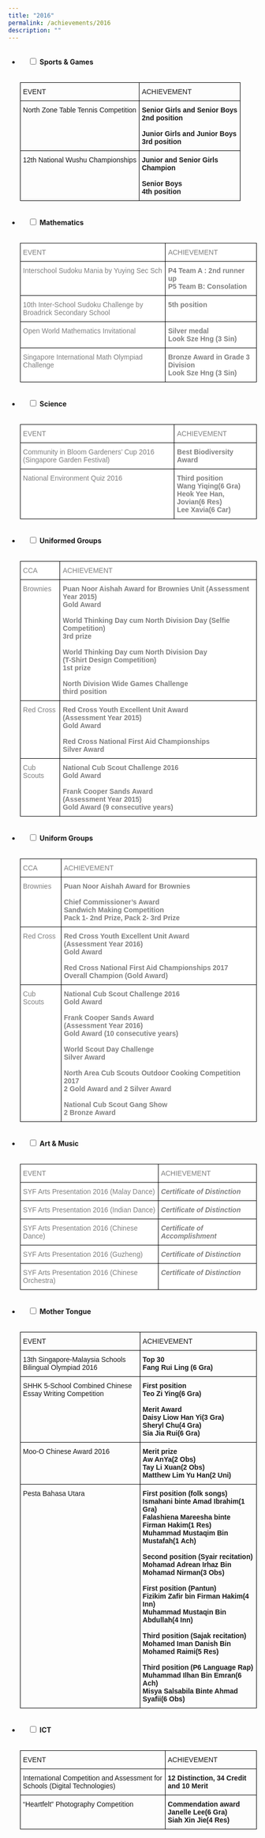 ```yaml
---
title: "2016"
permalink: /achievements/2016
description: ""
---
```

<ul class="jekyllcodex_accordion">  
  <li>  
    <input type="checkbox" id="accordion1">  
		<label for="accordion1"><b>Sports & Games</b></label>  
    <div>  
      <p><style type="text/css">
.tg  {border-collapse:collapse;border-spacing:0;}
.tg td{border-color:black;border-style:solid;border-width:1px;font-family:Arial, sans-serif;font-size:14px;
  overflow:hidden;padding:10px 5px;word-break:normal;}
.tg th{border-color:black;border-style:solid;border-width:1px;font-family:Arial, sans-serif;font-size:14px;
  font-weight:normal;overflow:hidden;padding:10px 5px;word-break:normal;}
.tg .tg-1wig{font-weight:bold;text-align:left;vertical-align:top}
.tg .tg-0lax{text-align:left;vertical-align:top}
</style>
<table class="tg">
<thead>
  <tr>
    <th class="tg-0lax">EVENT</th>
    <th class="tg-0lax">ACHIEVEMENT</th>
  </tr>
</thead>
<tbody>
  <tr>
    <td class="tg-0lax">North Zone Table Tennis Competition</td>
    <td class="tg-1wig"><span style="font-weight:bold">Senior Girls and Senior Boys</span><br>2nd position<br><br><span style="font-weight:bold">Junior Girls and Junior Boys</span><br>3rd position</td>
  </tr>
  <tr>
    <td class="tg-0lax">12th National Wushu Championships</td>
    <td class="tg-1wig"><span style="font-weight:bold">Junior and Senior Girls</span><br>Champion<br><br><span style="font-weight:bold">Senior Boys</span><br>4th position</td>
  </tr>
</tbody>
</table></p>  
    </div>  
</li>
<li>  
    <input type="checkbox" id="accordion2">  
	<label for="accordion2"><b>Mathematics</b></label>  
    <div>  
      <p><style type="text/css">
.tg  {border-collapse:collapse;border-spacing:0;}
.tg td{border-color:black;border-style:solid;border-width:1px;font-family:Arial, sans-serif;font-size:14px;
  overflow:hidden;padding:10px 5px;word-break:normal;}
.tg th{border-color:black;border-style:solid;border-width:1px;font-family:Arial, sans-serif;font-size:14px;
  font-weight:normal;overflow:hidden;padding:10px 5px;word-break:normal;}
.tg .tg-soxn{background-color:#FFF;color:#808080;font-weight:bold;text-align:left;vertical-align:top}
.tg .tg-lm9i{background-color:#FFF;color:#808080;text-align:left;vertical-align:top}
</style>
<table class="tg">
<thead>
  <tr>
    <th class="tg-lm9i">EVENT</th>
    <th class="tg-lm9i">ACHIEVEMENT</th>
  </tr>
</thead>
<tbody>
  <tr>
    <td class="tg-lm9i">Interschool Sudoku Mania by Yuying Sec Sch</td>
    <td class="tg-soxn"><span style="font-weight:bold">P4 Team A : 2nd runner up</span><br><span style="font-weight:bold">P5 Team B: Consolation</span></td>
  </tr>
  <tr>
    <td class="tg-lm9i">10th Inter-School Sudoku Challenge by Broadrick Secondary School</td>
    <td class="tg-soxn"><span style="font-weight:bold">5th position</span></td>
  </tr>
  <tr>
    <td class="tg-lm9i">Open World Mathematics Invitational</td>
    <td class="tg-soxn"><span style="font-weight:bold">Silver medal</span><br>Look Sze Hng (3 Sin)</td>
  </tr>
  <tr>
    <td class="tg-lm9i">Singapore International Math Olympiad Challenge</td>
    <td class="tg-soxn"><span style="font-weight:bold">Bronze Award in Grade 3 Division</span><br>Look Sze Hng (3 Sin)</td>
  </tr>
</tbody>
</table></p>  
    </div>  
</li>
<li>  
    <input type="checkbox" id="accordion3">  
	<label for="accordion3"><b>Science</b></label>  
    <div>  
      <p><style type="text/css">
.tg  {border-collapse:collapse;border-spacing:0;}
.tg td{border-color:black;border-style:solid;border-width:1px;font-family:Arial, sans-serif;font-size:14px;
  overflow:hidden;padding:10px 5px;word-break:normal;}
.tg th{border-color:black;border-style:solid;border-width:1px;font-family:Arial, sans-serif;font-size:14px;
  font-weight:normal;overflow:hidden;padding:10px 5px;word-break:normal;}
.tg .tg-soxn{background-color:#FFF;color:#808080;font-weight:bold;text-align:left;vertical-align:top}
.tg .tg-lm9i{background-color:#FFF;color:#808080;text-align:left;vertical-align:top}
</style>
<table class="tg">
<thead>
  <tr>
    <th class="tg-lm9i">EVENT</th>
    <th class="tg-lm9i">ACHIEVEMENT</th>
  </tr>
</thead>
<tbody>
  <tr>
    <td class="tg-lm9i">Community in Bloom Gardeners’ Cup 2016 (Singapore Garden Festival)</td>
    <td class="tg-soxn"><span style="font-weight:bold">Best Biodiversity Award</span></td>
  </tr>
  <tr>
    <td class="tg-lm9i">National Environment Quiz 2016</td>
    <td class="tg-soxn"><span style="font-weight:bold">Third position</span><br>Wang Yiqing(6 Gra)<br>Heok Yee Han, Jovian(6 Res)<br>Lee Xavia(6 Car)</td>
  </tr>
</tbody>
</table></p>  
    </div>  
</li>
<li>  
    <input type="checkbox" id="accordion4">  
	<label for="accordion4"><b>Uniformed Groups</b></label>  
    <div>  
      <p><style type="text/css">
.tg  {border-collapse:collapse;border-spacing:0;}
.tg td{border-color:black;border-style:solid;border-width:1px;font-family:Arial, sans-serif;font-size:14px;
  overflow:hidden;padding:10px 5px;word-break:normal;}
.tg th{border-color:black;border-style:solid;border-width:1px;font-family:Arial, sans-serif;font-size:14px;
  font-weight:normal;overflow:hidden;padding:10px 5px;word-break:normal;}
.tg .tg-soxn{background-color:#FFF;color:#808080;font-weight:bold;text-align:left;vertical-align:top}
.tg .tg-lm9i{background-color:#FFF;color:#808080;text-align:left;vertical-align:top}
</style>
<table class="tg">
<thead>
  <tr>
    <th class="tg-lm9i">CCA</th>
    <th class="tg-lm9i">ACHIEVEMENT</th>
  </tr>
</thead>
<tbody>
  <tr>
    <td class="tg-lm9i">Brownies</td>
    <td class="tg-soxn"><span style="font-weight:bold">Puan Noor Aishah Award for Brownies Unit (Assessment Year 2015)</span><br>Gold Award<br><br><span style="font-weight:bold">World Thinking Day cum North Division Day (Selfie Competition)</span><br>3rd prize<br><br><span style="font-weight:bold">World Thinking Day cum North Division Day</span><br><span style="font-weight:bold">(T-Shirt Design Competition)</span><br>1st prize<br><br><span style="font-weight:bold">North Division Wide Games Challenge</span><br>third position</td>
  </tr>
  <tr>
    <td class="tg-lm9i">Red Cross</td>
    <td class="tg-soxn"><span style="font-weight:bold">Red Cross Youth Excellent Unit Award</span><br><span style="font-weight:bold">(Assessment Year 2015)</span><br>Gold Award<br><br><span style="font-weight:bold">Red Cross National First Aid Championships</span><br>Silver Award</td>
  </tr>
  <tr>
    <td class="tg-lm9i">Cub Scouts</td>
    <td class="tg-soxn"><span style="font-weight:bold">National Cub Scout Challenge 2016</span><br>Gold Award<br><br><span style="font-weight:bold">Frank Cooper Sands Award</span><br><span style="font-weight:bold">(Assessment Year 2015)</span><br>Gold Award (9 consecutive years)</td>
  </tr>
</tbody>
</table></p>  
    </div>  
</li>
<li>  
    <input type="checkbox" id="accordion5">  
	<label for="accordion5"><b>Uniform Groups</b></label>  
    <div>  
      <p><style type="text/css">
.tg  {border-collapse:collapse;border-spacing:0;}
.tg td{border-color:black;border-style:solid;border-width:1px;font-family:Arial, sans-serif;font-size:14px;
  overflow:hidden;padding:10px 5px;word-break:normal;}
.tg th{border-color:black;border-style:solid;border-width:1px;font-family:Arial, sans-serif;font-size:14px;
  font-weight:normal;overflow:hidden;padding:10px 5px;word-break:normal;}
.tg .tg-soxn{background-color:#FFF;color:#808080;font-weight:bold;text-align:left;vertical-align:top}
.tg .tg-lm9i{background-color:#FFF;color:#808080;text-align:left;vertical-align:top}
</style>
<table class="tg">
<thead>
  <tr>
    <th class="tg-lm9i">CCA</th>
    <th class="tg-lm9i">ACHIEVEMENT</th>
  </tr>
</thead>
<tbody>
  <tr>
    <td class="tg-lm9i">Brownies</td>
    <td class="tg-soxn"><span style="font-weight:bold">Puan Noor Aishah Award for Brownies</span><br><br><span style="font-weight:bold">Chief Commissioner’s Award</span><br><span style="font-weight:bold">Sandwich Making Competition</span><br>Pack 1- 2nd Prize, Pack 2- 3rd Prize</td>
  </tr>
  <tr>
    <td class="tg-lm9i">Red Cross</td>
    <td class="tg-soxn"><span style="font-weight:bold">Red Cross Youth Excellent Unit Award</span><br><span style="font-weight:bold">(Assessment Year 2016)</span><br>Gold Award<br><br><span style="font-weight:bold">Red Cross National First Aid Championships 2017</span><br>Overall Champion (Gold Award)</td>
  </tr>
  <tr>
    <td class="tg-lm9i">Cub Scouts</td>
    <td class="tg-soxn"><span style="font-weight:bold">National Cub Scout Challenge 2016</span><br>Gold Award<br><br><span style="font-weight:bold">Frank Cooper Sands Award</span><br><span style="font-weight:bold">(Assessment Year 2016)</span><br>Gold Award (10 consecutive years)<br><br><span style="font-weight:bold">World Scout Day Challenge</span><br>Silver Award<br><br><span style="font-weight:bold">North Area Cub Scouts Outdoor Cooking Competition 2017</span><br>2 Gold Award and 2 Silver Award<br><br><span style="font-weight:bold">National Cub Scout Gang Show</span><br>2 Bronze Award</td>
  </tr>
</tbody>
</table></p>  
    </div>  
</li>
<li>  
    <input type="checkbox" id="accordion6">  
	<label for="accordion6"><b>Art & Music</b></label>  
    <div>  
      <p><style type="text/css">
.tg  {border-collapse:collapse;border-spacing:0;}
.tg td{border-color:black;border-style:solid;border-width:1px;font-family:Arial, sans-serif;font-size:14px;
  overflow:hidden;padding:10px 5px;word-break:normal;}
.tg th{border-color:black;border-style:solid;border-width:1px;font-family:Arial, sans-serif;font-size:14px;
  font-weight:normal;overflow:hidden;padding:10px 5px;word-break:normal;}
.tg .tg-lm9i{background-color:#FFF;color:#808080;text-align:left;vertical-align:top}
.tg .tg-jto4{background-color:#FFF;color:#808080;font-style:italic;font-weight:bold;text-align:left;vertical-align:top}
</style>
<table class="tg">
<thead>
  <tr>
    <th class="tg-lm9i">EVENT</th>
    <th class="tg-lm9i">ACHIEVEMENT</th>
  </tr>
</thead>
<tbody>
  <tr>
    <td class="tg-lm9i">SYF Arts Presentation 2016 (Malay Dance)</td>
    <td class="tg-jto4">Certificate of Distinction<br></td>
  </tr>
  <tr>
    <td class="tg-lm9i">SYF Arts Presentation 2016 (Indian Dance)</td>
    <td class="tg-jto4">Certificate of Distinction<br></td>
  </tr>
  <tr>
    <td class="tg-lm9i">SYF Arts Presentation 2016 (Chinese Dance)</td>
    <td class="tg-jto4">Certificate of Accomplishment<br></td>
  </tr>
  <tr>
    <td class="tg-lm9i">SYF Arts Presentation 2016 (Guzheng)</td>
    <td class="tg-jto4">Certificate of Distinction<br></td>
  </tr>
  <tr>
    <td class="tg-lm9i">SYF Arts Presentation 2016 (Chinese Orchestra)</td>
    <td class="tg-jto4">Certificate of Distinction</td>
  </tr>
</tbody>
</table></p>  
    </div>  
</li>
<li>  
    <input type="checkbox" id="accordion7">  
	<label for="accordion7"><b>Mother Tongue</b></label>  
    <div>  
      <p><style type="text/css">
.tg  {border-collapse:collapse;border-spacing:0;}
.tg td{border-color:black;border-style:solid;border-width:1px;font-family:Arial, sans-serif;font-size:14px;
  overflow:hidden;padding:10px 5px;word-break:normal;}
.tg th{border-color:black;border-style:solid;border-width:1px;font-family:Arial, sans-serif;font-size:14px;
  font-weight:normal;overflow:hidden;padding:10px 5px;word-break:normal;}
.tg .tg-1wig{font-weight:bold;text-align:left;vertical-align:top}
.tg .tg-0lax{text-align:left;vertical-align:top}
</style>
<table class="tg">
<thead>
  <tr>
    <th class="tg-0lax">EVENT</th>
    <th class="tg-0lax">ACHIEVEMENT</th>
  </tr>
</thead>
<tbody>
  <tr>
    <td class="tg-0lax">13th Singapore-Malaysia Schools Bilingual Olympiad 2016</td>
    <td class="tg-1wig"><span style="font-weight:bold">Top 30</span><br>Fang Rui Ling (6 Gra)<br></td>
  </tr>
  <tr>
    <td class="tg-0lax">SHHK 5-School Combined Chinese Essay Writing Competition</td>
    <td class="tg-1wig"><span style="font-weight:bold">First position</span><br>Teo Zi Ying(6 Gra)<br><br><span style="font-weight:bold">Merit Award</span><br>Daisy Liow Han Yi(3 Gra)<br>Sheryl Chu(4 Gra)<br>Sia Jia Rui(6 Gra)</td>
  </tr>
  <tr>
    <td class="tg-0lax">Moo-O Chinese Award 2016</td>
    <td class="tg-1wig"><span style="font-weight:bold">Merit prize</span><br>Aw AnYa(2 Obs)<br>Tay Li Xuan(2 Obs)<br>Matthew Lim Yu Han(2 Uni)</td>
  </tr>
  <tr>
    <td class="tg-0lax">Pesta Bahasa Utara</td>
    <td class="tg-1wig"><span style="font-weight:bold">First position (folk songs)</span><br>Ismahani binte Amad Ibrahim(1 Gra)<br>Falashiena Mareesha binte Firman Hakim(1 Res)<br>Muhammad Mustaqim Bin Mustafah(1 Ach)<br><br><span style="font-weight:bold">Second position (Syair recitation)</span><br>Mohamad Adrean Irhaz Bin Mohamad Nirman(3 Obs)<br><br><span style="font-weight:bold">First position (Pantun)</span><br>Fizikim Zafir bin Firman Hakim(4 Inn)<br>Muhammad Mustaqin Bin Abdullah(4 Inn)<br><br><span style="font-weight:bold">Third position (Sajak recitation)</span><br>Mohamed Iman Danish Bin Mohamed Raimi(5 Res)<br><br><span style="font-weight:bold">Third position (P6 Language Rap)</span><br>Muhammad Ilhan Bin Emran(6 Ach)<br>Misya Salsabila Binte Ahmad Syafii(6 Obs)</td>
  </tr>
</tbody>
</table></p>  
    </div>  
</li>
<li>  
    <input type="checkbox" id="accordion8">  
	<label for="accordion8"><b>ICT</b></label>  
    <div>  
      <p><style type="text/css">
.tg  {border-collapse:collapse;border-spacing:0;}
.tg td{border-color:black;border-style:solid;border-width:1px;font-family:Arial, sans-serif;font-size:14px;
  overflow:hidden;padding:10px 5px;word-break:normal;}
.tg th{border-color:black;border-style:solid;border-width:1px;font-family:Arial, sans-serif;font-size:14px;
  font-weight:normal;overflow:hidden;padding:10px 5px;word-break:normal;}
.tg .tg-1wig{font-weight:bold;text-align:left;vertical-align:top}
.tg .tg-0lax{text-align:left;vertical-align:top}
</style>
<table class="tg">
<thead>
  <tr>
    <th class="tg-0lax">EVENT</th>
    <th class="tg-0lax">ACHIEVEMENT</th>
  </tr>
</thead>
<tbody>
  <tr>
    <td class="tg-0lax">International Competition and Assessment for Schools (Digital Technologies)</td>
    <td class="tg-1wig"><span style="font-weight:bold">12 Distinction, 34 Credit and 10 Merit</span></td>
  </tr>
  <tr>
    <td class="tg-0lax">“Heartfelt” Photography Competition</td>
    <td class="tg-1wig"><span style="font-weight:bold">Commendation award</span><br>Janelle Lee(6 Gra)<br>Siah Xin Jie(4 Res)</td>
  </tr>
</tbody>
</table></p>  
    </div>  
</li>
</ul>